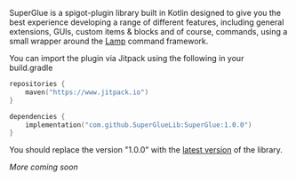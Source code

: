 SuperGlue is a spigot-plugin library built in Kotlin designed to give you the best experience developing a range of different features, 
including general extensions, GUIs, custom items & blocks and of course, commands, using a small wrapper around the [Lamp](https://github.com/Revxrsal/Lamp) command framework.

You can import the plugin via Jitpack using the following in your build.gradle

```kt
repositories {
    maven("https://www.jitpack.io")
}

dependencies {
    implementation("com.github.SuperGlueLib:SuperGlue:1.0.0")
}
```

You should replace the version "1.0.0" with the [latest version](https://github.com/SuperGlueLib/SuperGlue/releases/latest) of the library.

*More coming soon*
